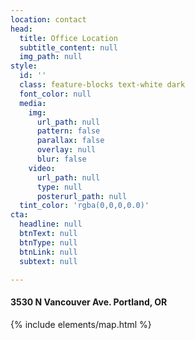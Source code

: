 ```yaml
---
location: contact
head:
  title: Office Location
  subtitle_content: null
  img_path: null
style:
  id: ''
  class: feature-blocks text-white dark
  font_color: null
  media:
    img:
      url_path: null
      pattern: false
      parallax: false
      overlay: null
      blur: false
    video:
      url_path: null
      type: null
      posterurl_path: null
  tint_color: 'rgba(0,0,0,0.0)'
cta:
  headline: null
  btnText: null
  btnType: null
  btnLink: null
  subtext: null

---
```

<div class="d-flex align-items-center row">
<div class="col-12"><!-- <p>My current openings for 50 minute sessions are on Mondays and Fridays.</p>
<p>I am available for phone consultations other days of the week.</p> -->
<h4 class="text-center">3530 N Vancouver Ave. Portland, OR&nbsp;</h4>
</div>
<div class="col-md-8 offset-md-2">{% include elements/map.html %}</div>
</div>
